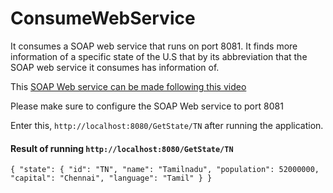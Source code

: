 # ConsumeWebService

It consumes a SOAP web service that runs on port 8081. It finds more information of a specific state of the U.S that by its abbreviation that the SOAP web service it consumes has information of.
<p>This <a href="https://www.youtube.com/watch?v=SiFSNtDAIS0">SOAP Web service can be made following this video</a><p>
<p> Please make sure to configure the SOAP Web service to port 8081</p>


Enter this, `http://localhost:8080/GetState/TN` after running the application.
#### Result of running `http://localhost:8080/GetState/TN`
`{
    "state": {
        "id": "TN",
        "name": "Tamilnadu",
        "population": 52000000,
        "capital": "Chennai",
        "language": "Tamil"
    }
}`

